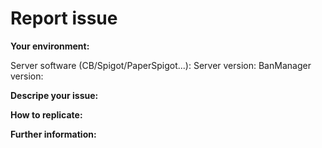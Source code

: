 # Report issue
<!--- To investigate your issue with BanManager you have to provide us -->
<!--- some information about your environment. Failing to do so may -->
<!--- result in an invalid report that cannot be resolved. -->
<!--- Please stick to this template unless you are posting a feature request -->

**Your environment:** 
<!--- Use /version and /version pluginname if in doubt -->
Server software (CB/Spigot/PaperSpigot...):
Server version:
BanManager version:


**Descripe your issue:** 
<!--- Tell us what happens or not happens und and you expect. -->
<!--- If you have any BanManager related console output or BanManager seems -->
<!--- not to load at all provide us a FULL STARTUP LOG on pastebin.com or similar. -->


**How to replicate:** 
<!--- If you can reproduce the issue please tell us in detail how to do that -->


**Further information:**
<!--- Anything what you want to tell us that did not fit above can be put here -->


